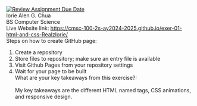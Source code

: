 [![Review Assignment Due Date](https://classroom.github.com/assets/deadline-readme-button-22041afd0340ce965d47ae6ef1cefeee28c7c493a6346c4f15d667ab976d596c.svg)](https://classroom.github.com/a/VhAR7jGx) <br>
Iorie Alen G. Chua <br />
BS Computer Science <br />
Live Website link: https://cmsc-100-2s-ay2024-2025.github.io/exer-01-html-and-css-RealzIorie/ <br />
Steps on how to create GitHub page: 
1. Create a repository
2. Store files to repository; make sure an entry file is available
3. Visit Github Pages from your repository settings
4. Wait for your page to be built <br>
What are your key takeaways from this exercise?: <br />   
My key takeaways are the different HTML named tags, CSS animations, and responsive design.